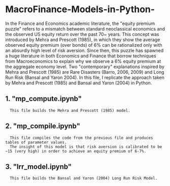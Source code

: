# MacroFinance-Models-in-Python-

In the Finance and Economics academic literature, the "equity premium puzzle" refers to a mismatch between standard neoclassical economics and the observed US equity return over the past 70~ years. This concept was introduced by Mehra and Prescott (1985), in which they show the average observed equity premium (over bonds) of 6% can be rationalized only with an absurdly high level of risk aversion. Since then, this puzzle has spawned a huge literature in both Economics and Finance that borrow techniques from Macroeconomics to explain why we observe a 6% equity premium at the aggregate economy level. Two "contemporary" explanations inspired by Mehra and Prescott (1985) are Rare Disasters (Barro, 2006, 2009) and Long Run Risk (Bansal and Yaron 2004). In this file, I replicate the approach taken by Mehra and Prescott (1985) and Bansal and Yaron (2004) in Python.   

## 1. "mp_compute.ipynb"  
      This file builds the Mehra and Prescott (1985) model. 

## 2. "mp_compile.ipynb"
      This file compiles the code from the previous file and produces tables of parameter values.
      The insight of this model is that risk aversion is calibrated to be ~15 (very high) in order to achieve an equity premium of 6-7%.   
      
## 3. "lrr_model.ipynb"
      This file builds the Bansal and Yaron (2004) Long Run Risk Model.

